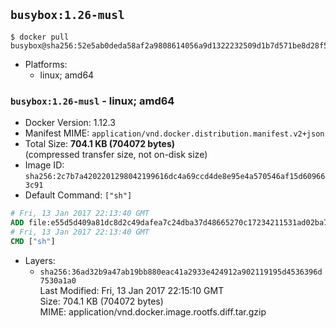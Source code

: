 ## `busybox:1.26-musl`

```console
$ docker pull busybox@sha256:52e5ab0deda58af2a9808614056a9d1322232509d1b7d571be8d28f500d35dd6
```

-	Platforms:
	-	linux; amd64

### `busybox:1.26-musl` - linux; amd64

-	Docker Version: 1.12.3
-	Manifest MIME: `application/vnd.docker.distribution.manifest.v2+json`
-	Total Size: **704.1 KB (704072 bytes)**  
	(compressed transfer size, not on-disk size)
-	Image ID: `sha256:2c7b7a4202201298042199616dc4a69ccd4de8e95e4a570546af15d609663c91`
-	Default Command: `["sh"]`

```dockerfile
# Fri, 13 Jan 2017 22:13:40 GMT
ADD file:e55d5d409a81dc8d2c49dafea7c24dba37d48665270c17234211531ad02ba744 in / 
# Fri, 13 Jan 2017 22:13:40 GMT
CMD ["sh"]
```

-	Layers:
	-	`sha256:36ad32b9a47ab19bb880eac41a2933e424912a902119195d4536396d7530a1a0`  
		Last Modified: Fri, 13 Jan 2017 22:15:10 GMT  
		Size: 704.1 KB (704072 bytes)  
		MIME: application/vnd.docker.image.rootfs.diff.tar.gzip
